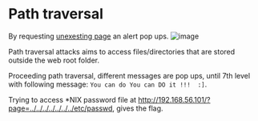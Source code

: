 # Path traversal

By requesting [unexesting page](http://192.168.56.101/?page=notexist) an alert pop ups.
![image](https://user-images.githubusercontent.com/22397481/201100502-21b562af-9527-4715-b6d6-436b0c7d85f5.png)

Path traversal attacks aims to access files/directories that are stored outside the web root folder.

Proceeding path traversal, different messages are pop ups, until 7th level with following message: `You can do You can DO it !!!  :]`.


Trying to access \*NIX password file at http://192.168.56.101/?page=../../../../../../../etc/passwd, gives the flag.

